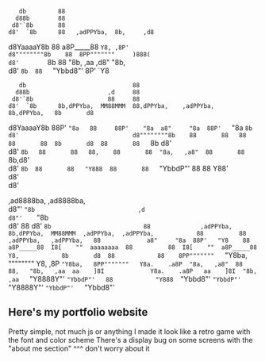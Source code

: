                                                                                                                         
       db         88                                                                                                    
      d88b        88                                                                                                    
     d8'`8b       88                                                                                                    
    d8'  `8b      88   ,adPPYba,  8b,     ,d8                                                                           
   d8YaaaaY8b     88  a8P_____88   `Y8, ,8P'                                                                            
  d8""""""""8b    88  8PP"""""""     )888(                                                                              
 d8'        `8b   88  "8b,   ,aa   ,d8" "8b,                                                                            
d8'          `8b  88   `"Ybbd8"'  8P'     `Y8                                                                           
                                                                                                                        
                                                                                                                        
                                                                                                                        
       db                              88                                                                               
      d88b                      ,d     88                                                                               
     d8'`8b                     88     88                                                                               
    d8'  `8b      8b,dPPYba,  MM88MMM  88,dPPYba,    ,adPPYba,   8b,dPPYba,   8b       d8                               
   d8YaaaaY8b     88P'   `"8a   88     88P'    "8a  a8"     "8a  88P'   `"8a  `8b     d8'                               
  d8""""""""8b    88       88   88     88       88  8b       d8  88       88   `8b   d8'                                
 d8'        `8b   88       88   88,    88       88  "8a,   ,a8"  88       88    `8b,d8'                                 
d8'          `8b  88       88   "Y888  88       88   `"YbbdP"'   88       88      Y88'                                  
                                                                                  d8'                                   
                                                                                 d8'                                    
                                                                                                                        
  ,ad8888ba,                                                                       ,ad8888ba,                           
 d8"'    `"8b                             ,d                                      d8"'    `"8b                          
d8'                                       88                                     d8'        `8b                         
88              ,adPPYba,   8b,dPPYba,  MM88MMM  ,adPPYba,  ,adPPYba,            88          88  ,adPPYba,   ,adPPYba,  
88             a8"     "8a  88P'   "Y8    88    a8P_____88  I8[    ""  aaaaaaaa  88          88  I8[    ""  a8P_____88  
Y8,            8b       d8  88            88    8PP"""""""   `"Y8ba,   """"""""  Y8,        ,8P   `"Y8ba,   8PP"""""""  
 Y8a.    .a8P  "8a,   ,a8"  88            88,   "8b,   ,aa  aa    ]8I             Y8a.    .a8P   aa    ]8I  "8b,   ,aa  
  `"Y8888Y"'    `"YbbdP"'   88            "Y888  `"Ybbd8"'  `"YbbdP"'              `"Y8888Y"'    `"YbbdP"'   `"Ybbd8"'  
                                                                                                                        
                                                                                                                        


Here's my portfolio website
---------------------------
Pretty simple, not much js or anything
I made it look like a retro game with the font and color scheme
There's a display bug on some screens with the "about me section"
^^^ don't worry about it